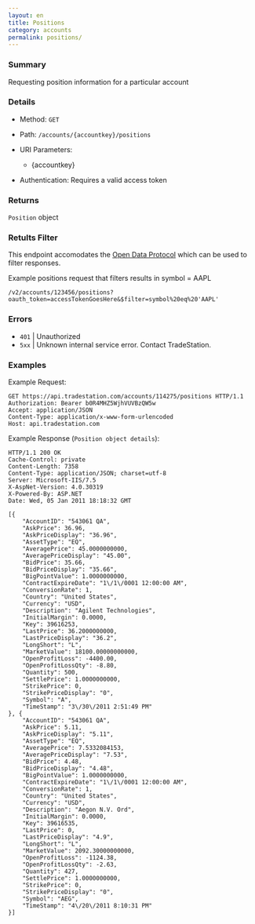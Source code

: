 ```yaml
---
layout: en
title: Positions
category: accounts
permalink: positions/
---
```


### Summary

Requesting position information for a particular account

### Details

* Method: `GET`
* Path: `/accounts/{accountkey}/positions`
* URI Parameters:

  * {accountkey}
* Authentication: Requires a valid access token

### Returns

`Position` object

### Retults Filter

This endpoint accomodates the [Open Data Protocol](http://www.odata.org/developers/protocols/uri-conventions#FilterSystemQueryOption) which can be used to filter responses.

Example positions request that filters results in symbol = AAPL

    /v2/accounts/123456/positions?oauth_token=accessTokenGoesHere&$filter=symbol%20eq%20'AAPL'

### Errors

* `401` | Unauthorized
* `5xx` | Unknown internal service error. Contact TradeStation.

### Examples

Example Request:

    GET https://api.tradestation.com/accounts/114275/positions HTTP/1.1
    Authorization: Bearer b0R4MHZ5WjhVUVBzQW5w
    Accept: application/JSON
    Content-Type: application/x-www-form-urlencoded
    Host: api.tradestation.com

Example Response (`Position object details`):

    HTTP/1.1 200 OK
    Cache-Control: private
    Content-Length: 7358
    Content-Type: application/JSON; charset=utf-8
    Server: Microsoft-IIS/7.5
    X-AspNet-Version: 4.0.30319
    X-Powered-By: ASP.NET
    Date: Wed, 05 Jan 2011 18:18:32 GMT
    
    [{
        "AccountID": "543061 QA",
        "AskPrice": 36.96,
        "AskPriceDisplay": "36.96",
        "AssetType": "EQ",
        "AveragePrice": 45.0000000000,
        "AveragePriceDisplay": "45.00",
        "BidPrice": 35.66,
        "BidPriceDisplay": "35.66",
        "BigPointValue": 1.0000000000,
        "ContractExpireDate": "1\/1\/0001 12:00:00 AM",
        "ConversionRate": 1,
        "Country": "United States",
        "Currency": "USD",
        "Description": "Agilent Technologies",
        "InitialMargin": 0.0000,
        "Key": 39616253,
        "LastPrice": 36.2000000000,
        "LastPriceDisplay": "36.2",
        "LongShort": "L",
        "MarketValue": 18100.00000000000,
        "OpenProfitLoss": -4400.00,
        "OpenProfitLossQty": -8.80,
        "Quantity": 500,
        "SettlePrice": 1.0000000000,
        "StrikePrice": 0,
        "StrikePriceDisplay": "0",
        "Symbol": "A",
        "TimeStamp": "3\/30\/2011 2:51:49 PM"
    }, {
        "AccountID": "543061 QA",
        "AskPrice": 5.11,
        "AskPriceDisplay": "5.11",
        "AssetType": "EQ",
        "AveragePrice": 7.5332084153,
        "AveragePriceDisplay": "7.53",
        "BidPrice": 4.48,
        "BidPriceDisplay": "4.48",
        "BigPointValue": 1.0000000000,
        "ContractExpireDate": "1\/1\/0001 12:00:00 AM",
        "ConversionRate": 1,
        "Country": "United States",
        "Currency": "USD",
        "Description": "Aegon N.V. Ord",
        "InitialMargin": 0.0000,
        "Key": 39616535,
        "LastPrice": 0,
        "LastPriceDisplay": "4.9",
        "LongShort": "L",
        "MarketValue": 2092.30000000000,
        "OpenProfitLoss": -1124.38,
        "OpenProfitLossQty": -2.63,
        "Quantity": 427,
        "SettlePrice": 1.0000000000,
        "StrikePrice": 0,
        "StrikePriceDisplay": "0",
        "Symbol": "AEG",
        "TimeStamp": "4\/20\/2011 8:10:31 PM"
    }]